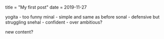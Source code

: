 title = "My first post"
date = 2019-11-27

yogita - too funny
minal - simple and same as before
sonal - defensive but struggling
snehal - confident - over ambitious?


new content?
